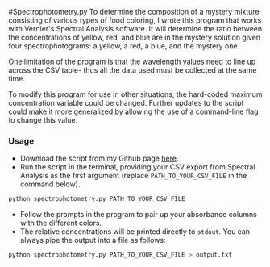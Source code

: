 #Spectrophotometry.py
To determine the composition of a mystery mixture consisting of various types of food coloring, I wrote this program that works with Vernier's Spectral Analysis software. It will determine the ratio between the concentrations of yellow, red, and blue are in the mystery solution given four spectrophotograms: a yellow, a red, a blue, and the mystery one.

One limitation of the program is that the wavelength values need to line up across the CSV table- thus all the data used must be collected at the same time.

To modify this program for use in other situations, the hard-coded maximum concentration variable could be changed. Further updates to the script could make it more generalized by allowing the use of a command-line flag to change this value.

### Usage
- Download the script from my Github page [here](https://github.com/michaelnoguera/spectrophotometry).
- Run the script in the terminal, providing your CSV export from Spectral Analysis as the first argument (replace `PATH_TO_YOUR_CSV_FILE` in the command below).

```bash
python spectrophotometry.py PATH_TO_YOUR_CSV_FILE
```

- Follow the prompts in the program to pair up your absorbance columns with the different colors.
- The relative concentrations will be printed directly to `stdout`. You can always pipe the output into a file as follows:

```bash
python spectrophotometry.py PATH_TO_YOUR_CSV_FILE > output.txt
```

